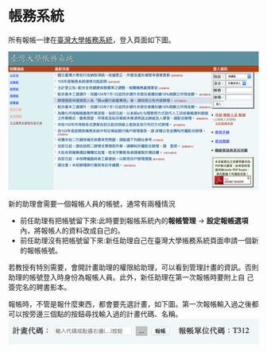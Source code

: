 # 帳務系統
 所有報帳一律在[臺灣大學帳務系統](https://ntuacc.cc.ntu.edu.tw/acc/)，登入頁面如下圖。
 
 ![臺灣大學帳務系統登入頁面](reimburse.login.png)
 
 新的助理會需要一個報帳人員的帳號，通常有兩種情況

* 前任助理有把帳號留下來:此時要到報帳系統內的**報帳管理** → **設定報帳選項**內，將報帳人的資料改成自己的。
* 前任助理沒有把帳號留下來:新任助理自己在臺灣大學帳務系統頁面申請一個新的報帳帳號。

若教授有特別需要，會開計畫助理的權限給助理，可以看到管理計畫的資訊。否則助理的帳號登入時身份為報帳人員。此外，新任助理在第一次報帳時要附上自 己簽完名的聘書影本。

報帳時，不管是報什麼東西，都會要先選計畫，如下圖。第一次報帳輸入過之後都可以按旁邊三個點的按鈕尋找輸入過的計畫代碼、名稱。
![選取計畫](reimburse.chooseproject.png)